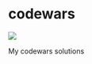 # codewars

[![](https://www.codewars.com/users/thinhntr/badges/large)](https://www.codewars.com/users/thinhntr/)

My codewars solutions
